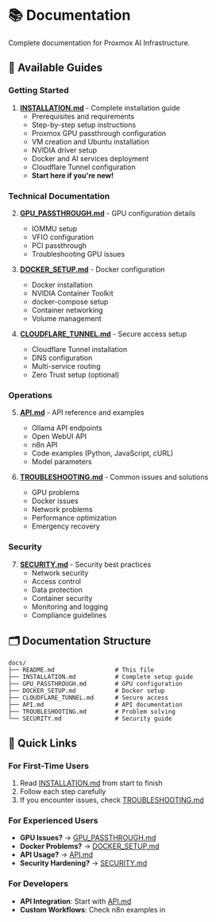 # 📚 Documentation

Complete documentation for Proxmox AI Infrastructure.

## 📖 Available Guides

### Getting Started

1. **[INSTALLATION.md](INSTALLATION.md)** - Complete installation guide
   - Prerequisites and requirements
   - Step-by-step setup instructions
   - Proxmox GPU passthrough configuration
   - VM creation and Ubuntu installation
   - NVIDIA driver setup
   - Docker and AI services deployment
   - Cloudflare Tunnel configuration
   - **Start here if you're new!**

### Technical Documentation

2. **[GPU_PASSTHROUGH.md](GPU_PASSTHROUGH.md)** - GPU configuration details
   - IOMMU setup
   - VFIO configuration
   - PCI passthrough
   - Troubleshooting GPU issues

3. **[DOCKER_SETUP.md](DOCKER_SETUP.md)** - Docker configuration
   - Docker installation
   - NVIDIA Container Toolkit
   - docker-compose setup
   - Container networking
   - Volume management

4. **[CLOUDFLARE_TUNNEL.md](CLOUDFLARE_TUNNEL.md)** - Secure access setup
   - Cloudflare Tunnel installation
   - DNS configuration
   - Multi-service routing
   - Zero Trust setup (optional)

### Operations

5. **[API.md](API.md)** - API reference and examples
   - Ollama API endpoints
   - Open WebUI API
   - n8n API
   - Code examples (Python, JavaScript, cURL)
   - Model parameters

6. **[TROUBLESHOOTING.md](TROUBLESHOOTING.md)** - Common issues and solutions
   - GPU problems
   - Docker issues
   - Network problems
   - Performance optimization
   - Emergency recovery

### Security

7. **[SECURITY.md](SECURITY.md)** - Security best practices
   - Network security
   - Access control
   - Data protection
   - Container security
   - Monitoring and logging
   - Compliance guidelines

## 🗂️ Documentation Structure

```
docs/
├── README.md                 # This file
├── INSTALLATION.md           # Complete setup guide
├── GPU_PASSTHROUGH.md        # GPU configuration
├── DOCKER_SETUP.md           # Docker setup
├── CLOUDFLARE_TUNNEL.md      # Secure access
├── API.md                    # API documentation
├── TROUBLESHOOTING.md        # Problem solving
└── SECURITY.md               # Security guide
```

## 🚀 Quick Links

### For First-Time Users

1. Read [INSTALLATION.md](INSTALLATION.md) from start to finish
2. Follow each step carefully
3. If you encounter issues, check [TROUBLESHOOTING.md](TROUBLESHOOTING.md)

### For Experienced Users

- **GPU Issues?** → [GPU_PASSTHROUGH.md](GPU_PASSTHROUGH.md)
- **Docker Problems?** → [DOCKER_SETUP.md](DOCKER_SETUP.md)
- **API Usage?** → [API.md](API.md)
- **Security Hardening?** → [SECURITY.md](SECURITY.md)

### For Developers

- **API Integration**: Start with [API.md](API.md)
- **Custom Workflows**: Check n8n examples in
